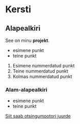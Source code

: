 # Kersti

## Alapealkiri

See on minu **projekt**.
- esimene punkt
- teine punkt

1. Esimene nummerdatud punkt
1. Teine nummerdatud punkt
1. Kolmas nummerdatud punkt

### Alam-alapealkiri

- esimene punkt
- teine punkt

[Siit saab otsingumootori juurde](https://www.google.com)
